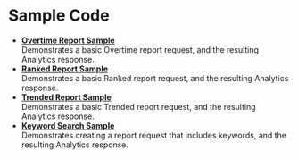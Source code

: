 # Sample Code

 

-   **[Overtime Report Sample](../sample_code/r_overtimeSample.md)**  
Demonstrates a basic Overtime report request, and the resulting Analytics response.
-   **[Ranked Report Sample](../sample_code/r_rankedSample.md)**  
Demonstrates a basic Ranked report request, and the resulting Analytics response.
-   **[Trended Report Sample](../sample_code/r_trendedSample.md)**  
Demonstrates a basic Trended report request, and the resulting Analytics response.
-   **[Keyword Search Sample](../sample_code/r_keywordSearchSample.md)**  
Demonstrates creating a report request that includes keywords, and the resulting Analytics response.

